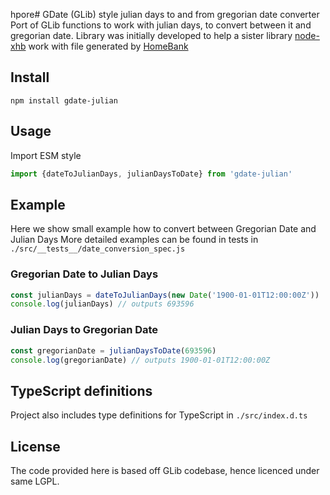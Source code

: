 hpore# GDate (GLib) style julian days to and from gregorian date converter
Port of GLib functions to work with julian days, to convert between it and gregorian date.
Library was initially developed to help a sister library [node-xhb](https://github.com/hertzg/node-xhb) work with 
file generated by [HomeBank](http://homebank.free.fr/en/)

## Install
```shell
npm install gdate-julian
```

## Usage
Import ESM style
```javascript
import {dateToJulianDays, julianDaysToDate} from 'gdate-julian' 
```

## Example
Here we show small example how to convert between Gregorian Date and Julian Days
More detailed examples can be found in tests in `./src/__tests__/date_conversion_spec.js`

### Gregorian Date to Julian Days
```javascript
const julianDays = dateToJulianDays(new Date('1900-01-01T12:00:00Z'))
console.log(julianDays) // outputs 693596
```

### Julian Days to Gregorian Date 
```javascript
const gregorianDate = julianDaysToDate(693596)
console.log(gregorianDate) // outputs 1900-01-01T12:00:00Z
```

## TypeScript definitions
Project also includes type definitions for TypeScript in `./src/index.d.ts`

## License
The code provided here is based off GLib codebase, hence licenced under same LGPL.
